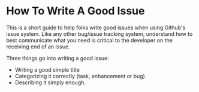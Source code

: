 
# How To Write A Good Issue

This is a short guide to help folks write good issues when using Github's issue system.  Like any other bug/issue tracking system, understand how to best communicate what you need is critical to the developer on the receiving end of an issue.

Three things go into writing a good issue:

 - Writing a good simple title
 - Categorizing it correctly (task, enhancement or bug)
 - Describing it simply enough.

